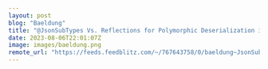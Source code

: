 ```yaml
---
layout: post
blog: "Baeldung"
title: "@JsonSubTypes Vs. Reflections for Polymorphic Deserialization in Jackson"
date: 2023-08-06T22:01:07Z
image: images/baeldung.png
remote_url: "https://feeds.feedblitz.com/~/767643758/0/baeldung~JsonSubTypes-Vs-Reflections-for-Polymorphic-Deserialization-in-Jackson"
---
```

